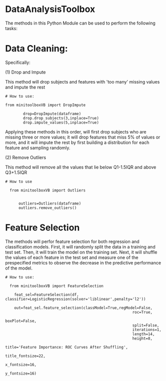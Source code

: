 # DataAnalysisToolbox

The methods in this Python Module can be used to perform the following tasks:

# Data Cleaning:
Specifically:

  (1) Drop and Impute
  
  This method will drop subjects and features with 'too many' missing values and impute the rest 
  
    # How to use:
    
    from minitoolboxVB import DropImpute
     
            drop=DropImpute(dataframe)
            drop.drop_subjects(3,inplace=True)
            drop.impute_values(5,inplace=True)
            
   Applying these methods in this order, will first drop subjects who are missing three or more values; it will drop features that miss 5% of values or more, and it will impute the rest by first building a distribution for each feature and sampling randomly.
  
  
  (2) Remove Outliers
  
   This method will remove all the values that lie below Q1-1.5IQR and above Q3+1.5IQR
  
    # How to use
      
      from minitoolboxVB import Outliers
      
      
          outliers=Outliers(dataframe)
          outliers.remove_outliers()
    
    
     
  
# Feature Selection

The methods will perfor feature selection for both regression and classification models. 
First, it will randomly split the data in a training and test set. Then, it will train the model on the training set. Next, it will shuffle the values of each feature in the test set and measure one of the prespecified metrics to observe the decrease in the predictive performance of the model.

    # How to use:
    
      from minitoolboxVB import FeatureSelection
    
        feat_sel=FeatureSelection(df, classifier=LogisticRegression(solver='liblinear',penalty='l2'))

        out=feat_sel.feature_selection(classModel=True,regModel=False,
                                                             roc=True,
                                                             boxPlot=False,
                                                             split=False,
                                                             iterations=1,
                                                             length=14,
                                                             height=8,
                                                             title='Feature Importance: ROC Curves After Shuffling',
                                                             title_fontsize=22,
                                                             x_fontsize=16,
                                                             y_fontsize=16)
    
    
